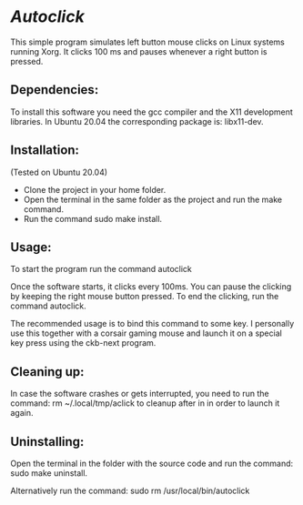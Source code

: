 # ***Autoclick*** 

This simple program simulates left button mouse clicks
on Linux systems running Xorg. It clicks 100 ms and pauses whenever a
right button is pressed.

## Dependencies:
To install this software you need the gcc compiler and the X11 development libraries. In Ubuntu 20.04 the corresponding package is: libx11-dev.

## Installation:
(Tested on Ubuntu 20.04) 

* Clone the project in your home
folder. 
* Open the terminal in the same folder as the project and run the
make command. 
* Run the command sudo make install.

## Usage: 
To start the program run the command autoclick 

Once the software
starts, it clicks every 100ms. You can pause the clicking by keeping the
right mouse button pressed. To end the clicking, run the command
autoclick.

The recommended usage is to bind this command to some key. I
personally use this together with a corsair gaming mouse and launch
it on a special key press using the ckb-next program. 

## Cleaning up:
In case the software crashes or gets interrupted, you need
to run the command: rm ~/.local/tmp/aclick to cleanup after in in order
to launch it again.

## Uninstalling:
Open the terminal in the folder with the source code and
run the command: sudo make uninstall. 

Alternatively run the command:
sudo rm /usr/local/bin/autoclick
